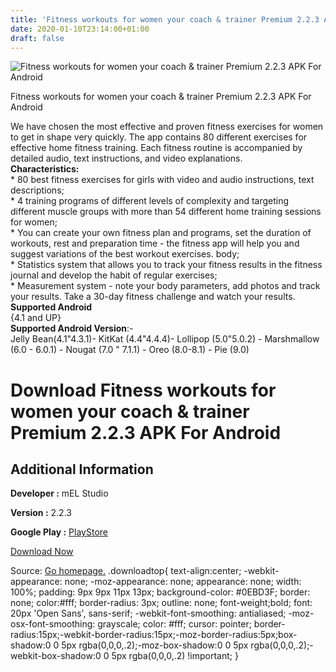 ```yaml
---
title: 'Fitness workouts for women your coach & trainer Premium 2.2.3 APK For Android'
date: 2020-01-10T23:14:00+01:00
draft: false
---
```


![Fitness workouts for women your coach & trainer Premium 2.2.3 APK For Android](https://i2.wp.com/apkhome.net/wp-content/uploads/2020/01/Fitness-workouts-for-women-your-coach-trainer-Premium-2.2.3.png "Fitness workouts for women your coach & trainer Premium 2.2.3 APK For Android")

  

Fitness workouts for women your coach & trainer Premium 2.2.3 APK For Android

We have chosen the most effective and proven fitness exercises for women to get in shape very quickly. The app contains 80 different exercises for effective home fitness training. Each fitness routine is accompanied by detailed audio, text instructions, and video explanations.  
**Characteristics:**  
\* 80 best fitness exercises for girls with video and audio instructions, text descriptions;  
\* 4 training programs of different levels of complexity and targeting different muscle groups with more than 54 different home training sessions for women;  
\* You can create your own fitness plan and programs, set the duration of workouts, rest and preparation time - the fitness app will help you and suggest variations of the best workout exercises. body;  
\* Statistics system that allows you to track your fitness results in the fitness journal and develop the habit of regular exercises;  
\* Measurement system - note your body parameters, add photos and track your results. Take a 30-day fitness challenge and watch your results.  
**Supported Android**  
{4.1 and UP}  
**Supported Android Version**:-  
Jelly Bean(4.1"4.3.1)- KitKat (4.4"4.4.4)- Lollipop (5.0"5.0.2) - Marshmallow (6.0 - 6.0.1) - Nougat (7.0 " 7.1.1) - Oreo (8.0-8.1) - Pie (9.0)

Download Fitness workouts for women your coach & trainer Premium 2.2.3 APK For Android
======================================================================================

Additional Information
----------------------

**Developer :** mEL Studio

**Version :** 2.2.3

**Google Play :** [PlayStore](https://play.google.com/store/apps/details?id=melstudio.mfitness)

  

[Download Now](https://store4app.co/post/fitness-workouts-for-women-your-coach-amp-trainer-premium-2-2-3-apk-for-android_1578680991)

  
Source: [Go homepage.](https://store4app.co/post/fitness-workouts-for-women-your-coach-amp-trainer-premium-2-2-3-apk-for-android_1578680991) .downloadtop{ text-align:center; -webkit-appearance: none; -moz-appearance: none; appearance: none; width: 100%; padding: 9px 9px 11px 13px; background-color: #0EBD3F; border: none; color:#fff; border-radius: 3px; outline: none; font-weight;bold; font: 20px 'Open Sans', sans-serif; -webkit-font-smoothing: antialiased; -moz-osx-font-smoothing: grayscale; color: #fff; cursor: pointer; border-radius:15px;-webkit-border-radius:15px;-moz-border-radius:5px;box-shadow:0 0 5px rgba(0,0,0,.2);-moz-box-shadow:0 0 5px rgba(0,0,0,.2);-webkit-box-shadow:0 0 5px rgba(0,0,0,.2) !important; }